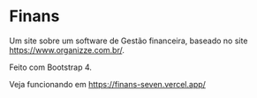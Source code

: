 # Finans

Um site sobre um software de Gestão financeira, baseado no site https://www.organizze.com.br/.

Feito com Bootstrap 4.

Veja funcionando em  https://finans-seven.vercel.app/
